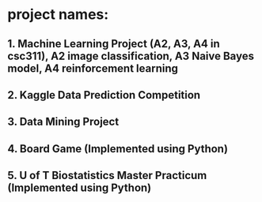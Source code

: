 # project names:
## 1. Machine Learning Project (A2, A3, A4 in csc311), A2 image classification, A3 Naive Bayes model, A4 reinforcement learning
## 2. Kaggle Data Prediction Competition
## 3. Data Mining Project
## 4. Board Game (Implemented using Python)
## 5. U of T Biostatistics Master Practicum (Implemented using Python)
